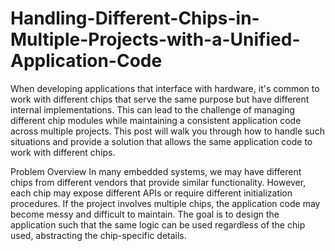 # Handling-Different-Chips-in-Multiple-Projects-with-a-Unified-Application-Code


When developing applications that interface with hardware, it's common to work with different chips that serve the same purpose but have different internal implementations. This can lead to the challenge of managing different chip modules while maintaining a consistent application code across multiple projects. This post will walk you through how to handle such situations and provide a solution that allows the same application code to work with different chips.

Problem Overview
In many embedded systems, we may have different chips from different vendors that provide similar functionality. However, each chip may expose different APIs or require different initialization procedures. If the project involves multiple chips, the application code may become messy and difficult to maintain. The goal is to design the application such that the same logic can be used regardless of the chip used, abstracting the chip-specific details.
